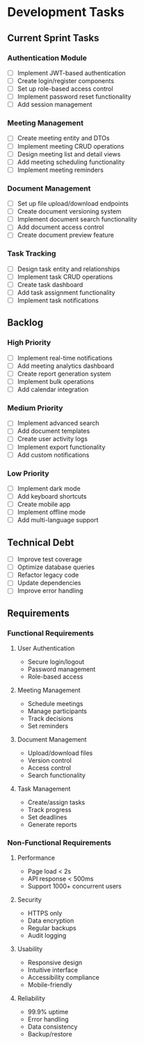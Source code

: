 # Development Tasks

## Current Sprint Tasks

### Authentication Module
- [ ] Implement JWT-based authentication
- [ ] Create login/register components
- [ ] Set up role-based access control
- [ ] Implement password reset functionality
- [ ] Add session management

### Meeting Management
- [ ] Create meeting entity and DTOs
- [ ] Implement meeting CRUD operations
- [ ] Design meeting list and detail views
- [ ] Add meeting scheduling functionality
- [ ] Implement meeting reminders

### Document Management
- [ ] Set up file upload/download endpoints
- [ ] Create document versioning system
- [ ] Implement document search functionality
- [ ] Add document access control
- [ ] Create document preview feature

### Task Tracking
- [ ] Design task entity and relationships
- [ ] Implement task CRUD operations
- [ ] Create task dashboard
- [ ] Add task assignment functionality
- [ ] Implement task notifications

## Backlog

### High Priority
- [ ] Implement real-time notifications
- [ ] Add meeting analytics dashboard
- [ ] Create report generation system
- [ ] Implement bulk operations
- [ ] Add calendar integration

### Medium Priority
- [ ] Implement advanced search
- [ ] Add document templates
- [ ] Create user activity logs
- [ ] Implement export functionality
- [ ] Add custom notifications

### Low Priority
- [ ] Implement dark mode
- [ ] Add keyboard shortcuts
- [ ] Create mobile app
- [ ] Implement offline mode
- [ ] Add multi-language support

## Technical Debt
- [ ] Improve test coverage
- [ ] Optimize database queries
- [ ] Refactor legacy code
- [ ] Update dependencies
- [ ] Improve error handling

## Requirements

### Functional Requirements
1. User Authentication
   - Secure login/logout
   - Password management
   - Role-based access

2. Meeting Management
   - Schedule meetings
   - Manage participants
   - Track decisions
   - Set reminders

3. Document Management
   - Upload/download files
   - Version control
   - Access control
   - Search functionality

4. Task Management
   - Create/assign tasks
   - Track progress
   - Set deadlines
   - Generate reports

### Non-Functional Requirements
1. Performance
   - Page load < 2s
   - API response < 500ms
   - Support 1000+ concurrent users

2. Security
   - HTTPS only
   - Data encryption
   - Regular backups
   - Audit logging

3. Usability
   - Responsive design
   - Intuitive interface
   - Accessibility compliance
   - Mobile-friendly

4. Reliability
   - 99.9% uptime
   - Error handling
   - Data consistency
   - Backup/restore 